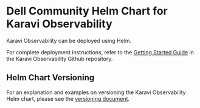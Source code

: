 <!--
Copyright (c) 2020 Dell Inc., or its subsidiaries. All Rights Reserved.

Licensed under the Apache License, Version 2.0 (the "License");
you may not use this file except in compliance with the License.
You may obtain a copy of the License at

    http://www.apache.org/licenses/LICENSE-2.0
-->

# Dell Community Helm Chart for Karavi Observability

Karavi Observability can be deployed using Helm.

For complete deployment instructions, refer to the [Getting Started Guide](https://github.com/dell/karavi-observability/blob/main/docs/GETTING_STARTED_GUIDE.md) in the Karavi Observability Github repository.

## Helm Chart Versioning

For an explanation and examples on versioning the Karavi Observability Helm chart, please see the [versioning document](./VERSIONING.md).
